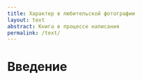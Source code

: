 ```yaml
---
title: Характер в любительской фотографии
layout: text
abstract: Книга в процессе написания
permalink: /text/
---
```

# Введение
